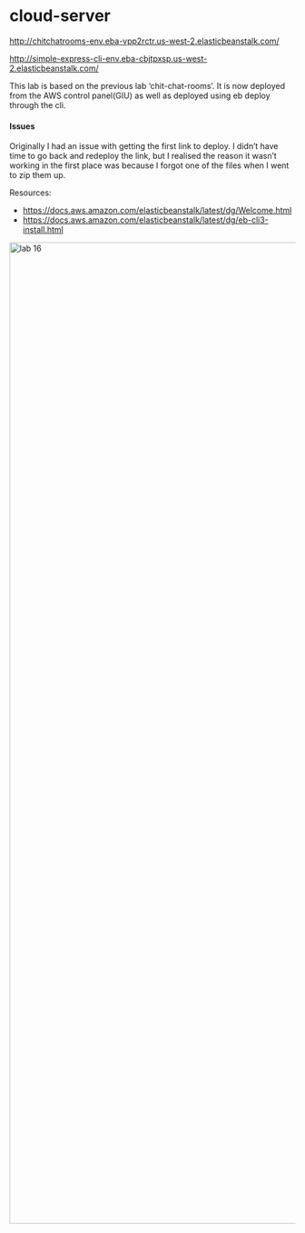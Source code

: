 # cloud-server

http://chitchatrooms-env.eba-vpp2rctr.us-west-2.elasticbeanstalk.com/

http://simple-express-cli-env.eba-cbjtpxsp.us-west-2.elasticbeanstalk.com/

This lab is based on the previous lab ‘chit-chat-rooms’. It is now deployed from the AWS control panel(GIU) as well as deployed using eb deploy through the cli.

#### Issues

Originally I had an issue with getting the first link to deploy. I didn’t have time to go back and redeploy the link, but I realised the reason it wasn’t working in the first place was because I forgot one of the files when I went to zip them up.

Resources:
- https://docs.aws.amazon.com/elasticbeanstalk/latest/dg/Welcome.html
- https://docs.aws.amazon.com/elasticbeanstalk/latest/dg/eb-cli3-install.html

<img width="1728" alt="lab 16" src="https://user-images.githubusercontent.com/91757275/163767336-8d484e8e-1594-4bca-a616-878f03eb7da9.png">
